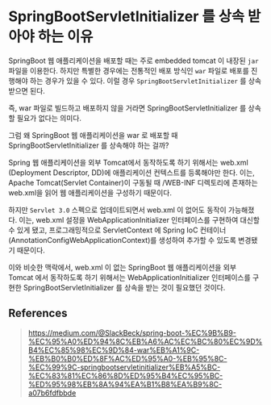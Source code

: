 # SpringBootServletInitializer 를 상속 받아야 하는 이유

SpringBoot 웹 애플리케이션을 배포할 때는 주로 embedded tomcat 이 내장된 `jar` 파일을 이용한다. 
하지만 특별한 경우에는 전통적인 배포 방식인 `war` 파일로 배포를 진행해야 하는 경우가 있을 수 있다. 이럴 경우 `SpringBootServletInitializer` 를 상속받으면 된다.  

즉, war 파일로 빌드하고 배포하지 않을 거라면 SpringBootServletInitializer 를 상속할 필요가 없다는 의미다.

그럼 왜 SpringBoot 웹 애플리케이션을 war 로 배포할 때 SpringBootServletInitializer 를 상속해야 하는 걸까?

Spring 웹 애플리케이션을 외부 Tomcat에서 동작하도록 하기 위해서는 web.xml (Deployment Descriptor, DD)에 애플리케이션 컨텍스트를 등록해야만 한다. 
이는, Apache Tomcat(Servlet Container)이 구동될 때 /WEB-INF 디렉토리에 존재하는 web.xml을 읽어 웹 애플리케이션을 구성하기 때문이다. 


하지만 `Servlet 3.0` 스펙으로 업데이트되면서 web.xml 이 없어도 동작이 가능해졌다. 
이는, web.xml 설정을 WebApplicationInitializer 인터페이스를 구현하여 대신할 수 있게 됐고, 프로그래밍적으로 ServletContext 에 Spring IoC 컨테이너(AnnotationConfigWebApplicationContext)를 생성하여 추가할 수 있도록 변경됐기 때문이다.

이와 비슷한 맥락에서, web.xml 이 없는 SpringBoot 웹 애플리케이션을 외부 Tomcat 에서 동작하도록 하기 위해서는 WebApplicationInitializer 인터페이스를 구현한 SpringBootServletInitializer 를 상속을 받는 것이 필요했던 것이다.

## References

> https://medium.com/@SlackBeck/spring-boot-%EC%9B%B9-%EC%95%A0%ED%94%8C%EB%A6%AC%EC%BC%80%EC%9D%B4%EC%85%98%EC%9D%84-war%EB%A1%9C-%EB%B0%B0%ED%8F%AC%ED%95%A0-%EB%95%8C-%EC%99%9C-springbootservletinitializer%EB%A5%BC-%EC%83%81%EC%86%8D%ED%95%B4%EC%95%BC-%ED%95%98%EB%8A%94%EA%B1%B8%EA%B9%8C-a07b6fdfbbde

